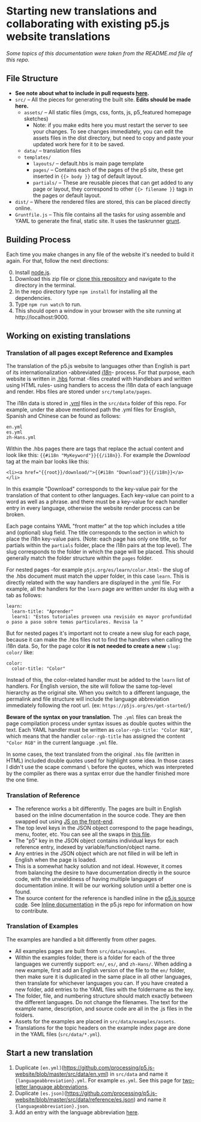 # Starting new translations and collaborating with existing p5.js website translations
*Some topics of this documentation were taken from the README.md file of this repo.*


## File Structure
* __See note about what to include in pull requests [here](https://github.com/processing/p5.js-website/wiki/Pull-requests).__
* `src/` – All the pieces for generating the built site. __Edits should be made here.__
  * `assets/` – All static files (imgs, css, fonts, js, p5_featured homepage sketches)
    * Note: if you make edits here you must restart the server to see your changes. To see changes immediately, you can edit the assets files in the dist directory, but need to copy and paste your updated work here for it to be saved.
  * `data/` – translation files
  * `templates/`
    * `layouts/` – default.hbs is main page template
    * `pages/` – Contains each of the pages of the p5 site, these get inserted in `{{> body }}` tag of default layout.
    * `partials/` – These are reusable pieces that can get added to any page or layout, they correspond to other `{{> filename }}` tags in the pages or default layout.
* `dist/` – Where the rendered files are stored, this can be placed directly online.
* `Gruntfile.js` – This file contains all the tasks for using assemble and YAML to generate the final, static site. It uses the taskrunner [grunt](http://gruntjs.com/).


## Building Process
Each time you make changes in any file of the website it's needed to build it again. For that, follow the next directions:

0. Install [node.js](https://nodejs.org/en/download/).
1. Download this zip file or [clone this repository](https://help.github.com/articles/cloning-a-repository/) and navigate to the directory in the terminal.
2. In the repo directory type `npm install` for installing all the dependencies.
3. Type `npm run watch` to run.
4. This should open a window in your browser with the site running at http://localhost:9000.

## Working on existing translations

### Translation of all pages except Reference and Examples
The translation of the p5.js website to languages other than English is part of its internationalization -abbreviated [*i18n*](https://en.wikipedia.org/wiki/Internationalization_and_localization)- process. For that purpose, each website is written in [.hbs](https://www.npmjs.com/package/hbs) format -files created with Handlebars and written using HTML rules- using handlers to access the i18n data of each language and render. Hbs files are stored under `src/template/pages`.

 The i18n data is stored in [.yml](https://en.wikipedia.org/wiki/YAML) files in the `src/data` folder of this repo. For example, under the above mentioned path the .yml files for Ensglish, Spanish and Chinese can be found as follows:

```
en.yml
es.yml
zh-Hans.yml
```

Within the .hbs pages there are tags that replace the actual content and look like this: `{{#i18n "MyKeyword"}}{{/i18n}}`. For example the *Download* tag at the main bar looks like this:

```
<li><a href="{{root}}/download/">{{#i18n "Download"}}{{/i18n}}</a></li>
```

In this example "Download" corresponds to the key-value pair for the translation of that content to other languages. Each key-value can point to a word as well as a phrase. and there must be a key-value for each handler entry in every language, otherwise the website render process can be broken.

Each page contains YAML "front matter" at the top which includes a title and (optional) slug field. The title corresponds to the section in which to place the i18n key-value pairs. (Note: each page has only one title, so for partials within the `partials` folder, place the i18n pairs at the top level). The slug corresponds to the folder in which the page will be placed. This should generally match the folder structure within the `pages` folder.

For nested pages -for example `p5js.org/es/learn/color.html`- the slug of the .hbs document must match the upper folder, in this case `learn`. This is directly related with the way handlers are displayed in the .yml file. For example, all the handlers for the `learn` page are written under its slug with a tab as follows:

```
learn:
  learn-title: "Aprender"
  learn1: "Estos tutoriales proveen una revisión en mayor profundidad o paso a paso sobre temas particulares. Revisa la "
```

But for nested pages it's important not to create a new slug for each page, because it can make the .hbs files not to find the handlers when calling the i18n data. So, for the page color **it is not needed to create a new** `slug: color/` like:

```
color:
  color-title: "Color"
```

Instead of this, the color-related handler must be added to the `learn` list of handlers. For English version, the site will follow the same top-level hierarchy as the original site. When you switch to a different language, the permalink and file structure will include the language abbreviation immediately following the root url. (ex: `https://p5js.org/es/get-started/`)

**Beware of the syntax on your translation**. The `.yml` files can break the page compilation process under syntax issues as double quotes within the text. Each YAML handler must be written as `color-rgb-title: "Color RGB"`, which means that the handler `color-rgb-title` has assigned the content `"Color RGB"` in the current language `.yml` file.

In some cases, the text translated from the original `.hbs` file (written in HTML) included double quotes used for highlight some idea. In those cases I didn't use the scape command `\` before the quotes, which was interpreted by the compiler as there was a syntax error due the handler finished more the one time.

### Translation of Reference
* The reference works a bit differently. The pages are built in English based on the inline documentation in the source code. They are then swapped out using [JS on the front-end](https://github.com/processing/p5.js-website/blob/master/dist/reference/index.html#L130).
* The top level keys in the JSON object correspond to the page headings, menu, footer, etc. You can see all the swaps in [this file](https://github.com/processing/p5.js-website/blob/master/dist/reference/index.html#L130).
* The "p5" key in the JSON object contains individual keys for each reference entry, indexed by variable/function/object name.
* Any entries in the JSON object which are not filled in will be left in English when the page is loaded.
* This is a somewhat hacky solution and not ideal. However, it comes from balancing the desire to have documentation directly in the source code, with the unwieldiness of having multiple languages of documentation inline. It will be our working solution until a better one is found.
* The source content for the reference is handled inline in the [p5.js source code](https://github.com/processing/p5.js). See [Inline documentation](https://github.com/processing/p5.js/blob/master/developer_docs/inline_documentation.md) in the p5.js repo for information on how to contribute.

### Translation of Examples
The examples are handled a bit differently from other pages.
* All examples pages are built from `src/data/examples`.
* Within the examples folder, there is a folder for each of the three languages we currently support: `en/`, `es/`, and `zh-Hans/`. When adding a new example, first add an English version of the file to the `en/` folder, then make sure it is duplicated in the same place in all other languages, then translate for whichever languages you can. If you have created a new folder, add entries to the YAML files with the foldername as the key.
* The folder, file, and numbering structure should match exactly between the different languages. Do not change the filenames. The text for the example name, description, and source code are all in the .js files in the folders.
* Assets for the examples are placed in `src/data/examples/assets`.
* Translations for the topic headers on the example index page are done in the YAML files (`src/data/*.yml`).

## Start a new translation
1. Duplicate `[en.yml]`(https://github.com/processing/p5.js-website/blob/master/src/data/en.yml) in `src/data` and name it `{languageabbreviation}.yml`. For example `es.yml`. See this page for [two-letter language abbreviations](https://www.abbreviations.com/acronyms/LANGUAGES2L).
2. Duplicate `[es.json]`(https://github.com/processing/p5.js-website/blob/master/src/data/reference/es.json) and name it `{languageabbreviation}.json`.
3. Add an entry with the language abbreviation [here](https://github.com/processing/p5.js-website/blob/master/Gruntfile.js#L90).
